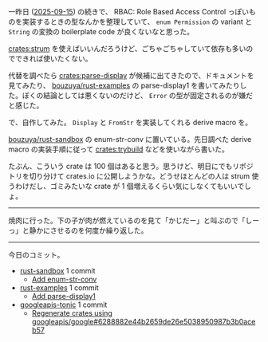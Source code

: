 一昨日 ([2025-09-15]) の続きで、 RBAC: Role Based Access Control っぽいものを実装するときの型なんかを整理していて、 `enum Permission` の variant と `String` の変換の boilerplate code が良くないなと思った。

[crates:strum] を使えばいいんだろうけど、ごちゃごちゃしていて依存も多いのでできれば使いたくない。

代替を調べたら [crates:parse-display] が候補に出てきたので、ドキュメントを見てみたり、 [bouzuya/rust-examples] の parse-display1 を書いてみたりした。ぼくの結論としては悪くないのだけど、 `Error` の型が固定されるのが嫌だと感じた。

で、自作してみた。 `Display` と `FromStr` を実装してくれる derive macro を。

[bouzuya/rust-sandbox] の enum-str-conv に置いている。先日調べた derive macro の実装手順に従って [crates:trybuild] などを使いながら書いた。

たぶん、こういう crate は 100 個はあると思う。思うけど、明日にでもリポジトリを切り分けて crates.io に公開しようかな。どうせほとんどの人は strum 使うわけだし、ゴミみたいな crate が 1 個増えるくらい気にしなくてもいいでしょ。

---

焼肉に行った。下の子が肉が燃えているのを見て「かじだー」と叫ぶので「しーっ」と静かにさせるのを何度か繰り返した。

---

今日のコミット。

- [rust-sandbox](https://github.com/bouzuya/rust-sandbox) 1 commit
  - [Add enum-str-conv](https://github.com/bouzuya/rust-sandbox/commit/436e801038c961117da9020bd66b8f6e4115537c)
- [rust-examples](https://github.com/bouzuya/rust-examples) 1 commit
  - [Add parse-display1](https://github.com/bouzuya/rust-examples/commit/9990ad72561bdcede06e065869e037282f74836a)
- [googleapis-tonic](https://github.com/bouzuya/googleapis-tonic) 1 commit
  - [Regenerate crates using googleapis/google#6288882e44b2659de26e5038950987b3b0aceb57](https://github.com/bouzuya/googleapis-tonic/commit/0f0e671650e60b8a1a7924b9533c51b83085c6b5)

[2025-09-15]: https://blog.bouzuya.net/2025/09/15/
[bouzuya/rust-examples]: https://github.com/bouzuya/rust-examples
[bouzuya/rust-sandbox]: https://github.com/bouzuya/rust-sandbox
[crates:parse-display]: https://crates.io/crates/parse-display
[crates:strum]: https://crates.io/crates/strum
[crates:trybuild]: https://crates.io/crates/trybuild
